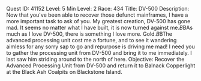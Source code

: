 Quest ID: 41152
Level: 5
Min Level: 2
Race: 434
Title: DV-500
Description: Now that you've been able to recover those defunct mainframes, I have a more important task to ask of you. My greatest creation, DV-500 has gone mad. It seems no matter what I have built, it is now turned against me.$B$BAs much as I love DV-500, there is something I love more. Gold.$B$BThe advanced processing unit cost me a fortune, and to see it wandering aimless for any sorry sap to go and repurpose is driving me mad! I need you to gather the processing unit from DV-500 and bring it to me immediately. I last saw him striding around to the north of here.
Objective: Recover the Advanced Processing Unit from DV-500 and return it to Balnack Copperlight at the Black Ash Coalpits on Blackstone Island.
